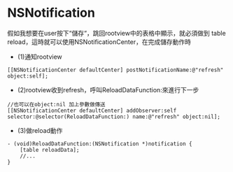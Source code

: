 # NSNotification

假如我想要在user按下“儲存“，跳回rootview中的表格中顯示，就必須做到
table reload，這時就可以使用NSNotificationCenter，在完成儲存動作時
* (1)通知rootview
```
[[NSNotificationCenter defaultCenter] postNotificationName:@"refresh" object:self];
```

* (2)rootview收到refresh，呼叫ReloadDataFunction:來進行下一步
```
//也可以在object:nil 加上參數做傳送
[[NSNotificationCenter defaultCenter] addObserver:self selector:@selector(ReloadDataFunction:) name:@"refresh" object:nil];
```
* (3)做reload動作    
```
- (void)ReloadDataFunction:(NSNotification *)notification {
    [table reloadData];
    //...
}
```
